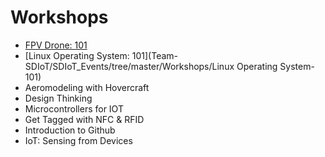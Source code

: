 # Workshops
+ [FPV Drone: 101](https://github.com/Team-SDIoT/SDIoT_Events/tree/master/Workshops/FPV-Drone-Racing-101)
+ [Linux Operating System: 101](Team-SDIoT/SDIoT_Events/tree/master/Workshops/Linux Operating System- 101)
+ Aeromodeling with Hovercraft
+ Design Thinking
+ Microcontrollers for IOT
+ Get Tagged with NFC & RFID
+ Introduction to Github
+ IoT: Sensing from Devices
